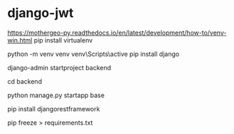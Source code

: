 # django-jwt
https://mothergeo-py.readthedocs.io/en/latest/development/how-to/venv-win.html
pip install virtualenv
 <!-- virtualenv env
env\scripts\active -->

 python -m venv venv
 venv\Scripts\active
 pip install django

 django-admin startproject backend

cd backend

 python manage.py startapp base

 pip install djangorestframework

pip freeze > requirements.txt
